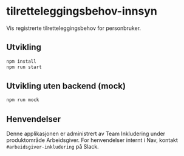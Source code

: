 # tilretteleggingsbehov-innsyn

Vis registrerte tilretteleggingsbehov for personbruker.

## Utvikling

```sh
npm install
npm run start
```

## Utvikling uten backend (mock)

```sh
npm run mock
```

## Henvendelser

Denne applikasjonen er administrert av Team Inkludering under produktområde Arbeidsgiver. For henvendelser internt i Nav, kontakt `#arbeidsgiver-inkludering` på Slack.